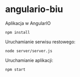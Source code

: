 # angulario-biu
Aplikacja w AngularIO
```
npm install
```
Uruchamianie serwisu restowego:
```
node server/server.js
```
Uruchamianie aplikacji:
```
npm start
```

